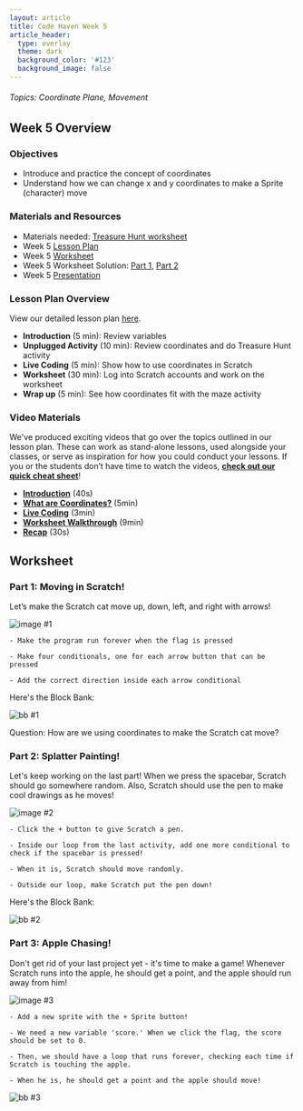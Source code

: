 ```yaml
---
layout: article
title: Code Haven Week 5
article_header:
  type: overlay
  theme: dark
  background_color: '#123'
  background_image: false
---
```

###### Topics: Coordinate Plane, Movement
<!--more-->

## Week 5 Overview
### Objectives 
- Introduce and practice the concept of coordinates
- Understand how we can change x and y coordinates to make a Sprite (character) move

### Materials and Resources 
- Materials needed: [Treasure Hunt worksheet](https://drive.google.com/open?id=170rc8PcbMsOjUpwzcACI3NwAf2seUrZuRN2DMWgh-Ks)
- Week 5 [Lesson Plan](https://drive.google.com/open?id=11OWAQwI0b0nw6I13je9Ji5EUYoS6kw6xUHnMzigRA8c)
- Week 5 [Worksheet](https://drive.google.com/open?id=1rnJdg4q1quKC4zpIRGiU5O_dDDt8XFMo9Gyw_Gm15Nc)
- Week 5 Worksheet Solution: [Part 1](https://scratch.mit.edu/projects/379936362/), [Part 2](https://scratch.mit.edu/projects/379938822/)
- Week 5 [Presentation](https://drive.google.com/open?id=1ET4Xll4KaG6YiNtz6cbxUDlPvIzTVhyPYRxgvkfljvw)

### Lesson Plan Overview
View our detailed lesson plan [here](https://drive.google.com/open?id=11OWAQwI0b0nw6I13je9Ji5EUYoS6kw6xUHnMzigRA8c).
- **Introduction** (5 min): Review variables
- **Unplugged Activity** (10 min): Review coordinates and do Treasure Hunt activity
- **Live Coding** (5 min): Show how to use coordinates in Scratch
- **Worksheet** (30 min): Log into Scratch accounts and work on the worksheet
- **Wrap up** (5 min): See how coordinates fit with the maze activity

### Video Materials
We've produced exciting videos that go over the topics outlined in our lesson plan. These can work as stand-alone lessons, used alongside your classes, or serve as inspiration for how you could conduct your lessons. If you or the students don’t have time to watch the videos, [**check out our quick cheat sheet**](insert-link-here)!
- [**Introduction**](https://www.youtube.com/watch?v=nX6wlS1jyK8&list=PLRC-36VqN6hqEA8_j82eoxHgRHdn07-c7&index=1) (40s)
- [**What are Coordinates?**](https://www.youtube.com/watch?v=h1kTf81i5bU&list=PLRC-36VqN6hqEA8_j82eoxHgRHdn07-c7&index=2) (5min)
- [**Live Coding**](https://www.youtube.com/watch?v=hwTVJKGi37s&list=PLRC-36VqN6hqEA8_j82eoxHgRHdn07-c7&index=3) (3min)
- [**Worksheet Walkthrough**](https://www.youtube.com/watch?v=JZsIJWFnErg&list=PLRC-36VqN6hqEA8_j82eoxHgRHdn07-c7&index=4) (9min)
- [**Recap**](https://www.youtube.com/watch?v=tQxGrq4X-c4&list=PLRC-36VqN6hqEA8_j82eoxHgRHdn07-c7&index=5) (30s)


## Worksheet
### Part 1: Moving in Scratch!

Let’s make the Scratch cat move up, down, left, and right with arrows!

![image #1](/assets/images/week5/img1.png)

    - Make the program run forever when the flag is pressed

    - Make four conditionals, one for each arrow button that can be pressed 

    - Add the correct direction inside each arrow conditional 


Here's the Block Bank:

![bb #1](/assets/images/week5/bb1.png)

Question: How are we using coordinates to make the Scratch cat move?

### Part 2: Splatter Painting!

Let's keep working on the last part! When we press the spacebar, Scratch should go somewhere random. Also, Scratch should use the pen to make cool drawings as he moves!

![image #2](/assets/images/week5/img2.png)

    - Click the + button to give Scratch a pen.
    
    - Inside our loop from the last activity, add one more conditional to check if the spacebar is pressed!

    - When it is, Scratch should move randomly.

    - Outside our loop, make Scratch put the pen down!
    
Here's the Block Bank:

![bb #2](/assets/images/week5/bb2.png)

### Part 3: Apple Chasing!

Don't get rid of your last project yet - it's time to make a game! Whenever Scratch runs into the apple, he should get a point, and the apple should run away from him!

![image #3](/assets/images/week5/img3.png)

    - Add a new sprite with the + Sprite button!

    - We need a new variable 'score.' When we click the flag, the score should be set to 0. 
    
    - Then, we should have a loop that runs forever, checking each time if Scratch is touching the apple.
    
    - When he is, he should get a point and the apple should move!

![bb #3](/assets/images/week5/bb3.png)


